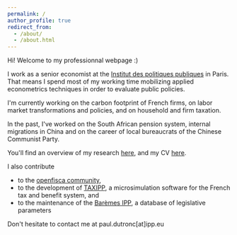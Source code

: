 ```yaml
---
permalink: /
author_profile: true
redirect_from: 
  - /about/
  - /about.html
---
```


Hi! Welcome to my professionnal webpage :) 

I work as a senior economist at the [Institut des politiques publiques](https://www.ipp.eu) in Paris. That means I spend most of my working time mobilizing applied econometrics techniques in order to evaluate public policies.

I'm currently working on the carbon footprint of French firms, on labor market transformations and policies, and on household and firm taxation.

In the past, I've worked on the South African pension system, internal migrations in China and on the career of local bureaucrats of the Chinese Communist Party.

You'll find an overview of my research [here](research/), and my CV [here](cv/).

I also contribute
- to the [openfisca community](https://openfisca.org), 
- to the development of [TAXIPP](https://www.ipp.eu/en/methods/taxipp-micro-simulation/), a microsimulation software for the French tax and benefit system, and 
- to the maintenance of the [Barèmes IPP](https://www.ipp.eu/baremes-ipp), a database of legislative parameters

Don't hesitate to contact me at paul.dutronc[at]ipp.eu
